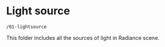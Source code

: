 # Light source

`/01-lightsource`

This folder includes all the sources of light in Radiance scene.
